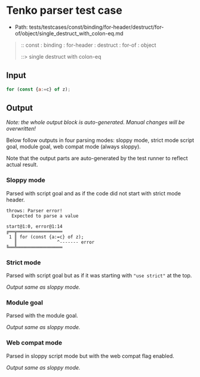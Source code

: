 # Tenko parser test case

- Path: tests/testcases/const/binding/for-header/destruct/for-of/object/single_destruct_with_colon-eq.md

> :: const : binding : for-header : destruct : for-of : object
>
> ::> single destruct with colon-eq

## Input

`````js
for (const {a:=c} of z);
`````

## Output

_Note: the whole output block is auto-generated. Manual changes will be overwritten!_

Below follow outputs in four parsing modes: sloppy mode, strict mode script goal, module goal, web compat mode (always sloppy).

Note that the output parts are auto-generated by the test runner to reflect actual result.

### Sloppy mode

Parsed with script goal and as if the code did not start with strict mode header.

`````
throws: Parser error!
  Expected to parse a value

start@1:0, error@1:14
╔══╦═════════════════
 1 ║ for (const {a:=c} of z);
   ║               ^------- error
╚══╩═════════════════

`````

### Strict mode

Parsed with script goal but as if it was starting with `"use strict"` at the top.

_Output same as sloppy mode._

### Module goal

Parsed with the module goal.

_Output same as sloppy mode._

### Web compat mode

Parsed in sloppy script mode but with the web compat flag enabled.

_Output same as sloppy mode._
